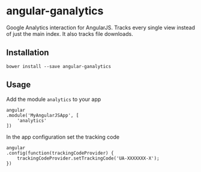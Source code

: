 # angular-ganalytics
Google Analytics interaction for AngularJS.
Tracks every single view instead of just the main index. It also tracks file downloads.

## Installation

    bower install --save angular-ganalytics

## Usage

Add the module `analytics` to your app

    angular
    .module('MyAngularJSApp', [
        'analytics'        
    ])

In the app configuration set the tracking code

    angular
    .config(function(trackingCodeProvider) {
        trackingCodeProvider.setTrackingCode('UA-XXXXXXX-X');
    })
